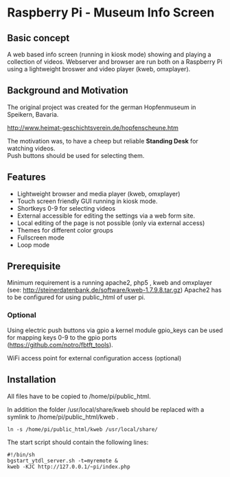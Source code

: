 # Raspberry Pi - Museum Info Screen

## Basic concept
A web based info screen (running in kiosk mode) showing and playing a collection of videos.
Webserver and browser are run both on a Raspberry Pi using a lightweight broswer and video player (kweb, omxplayer).


## Background and Motivation
The original project was created for the german Hopfenmuseum in Speikern, Bavaria.  

http://www.heimat-geschichtsverein.de/hopfenscheune.htm

The motivation was, to have a cheep but reliable **Standing Desk** for watching videos.  
Push buttons should be used for selecting them.


## Features
* Lightweight browser and media player (kweb, omxplayer)
* Touch screen friendly GUI running in kiosk mode.
* Shortkeys 0-9 for selecting videos
* External accessible for editing the settings via a web form site.
* Local editing of the page is not possible (only via external access)
* Themes for different color groups  
* Fullscreen mode
* Loop mode

## Prerequisite
Minimum requirement is a running apache2, php5 , kweb and omxplayer  
(see: http://steinerdatenbank.de/software/kweb-1.7.9.8.tar.gz)
Apache2 has to be configured for using public_html of user pi.


### Optional
Using electric push buttons via gpio a kernel module gpio_keys can be used for mapping
keys 0-9 to the gpio ports (https://github.com/notro/fbtft_tools).

WiFi access point for external configuration access (optional)


## Installation
All files have to be copied to /home/pi/public_html.

In addition the folder /usr/local/share/kweb should be replaced with a symlink to
/home/pi/public_html/kweb .

    ln -s /home/pi/public_html/kweb /usr/local/share/


The start script should contain the following lines:

    #!/bin/sh
    bgstart_ytdl_server.sh -t=myremote &
    kweb -KJC http://127.0.0.1/~pi/index.php


